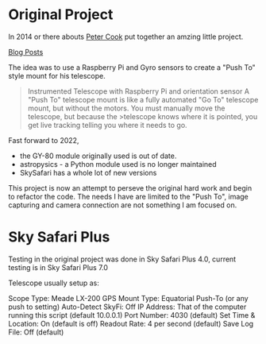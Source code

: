 # Original Project

In 2014 or there abouts [Peter Cook](https://github.com/peterjc) put together an amzing little project.

[Blog Posts](http://astrobeano.blogspot.com/2014/01/instrumented-telescope-with-raspberry.html)

The idea was to use a Raspberry Pi and Gyro sensors to create a "Push To" style mount for his telescope.

>Instrumented Telescope with Raspberry Pi and orientation sensor
>A "Push To" telescope mount is like a fully automated "Go To" telescope mount, but without the motors. You must manually move the telescope, but because the >telescope knows where it is pointed, you get live tracking telling you where it needs to go.

Fast forward to 2022, 
- the GY-80 module originally used is out of date.
- astropysics - a Python module used is no longer maintained
- SkySafari has a whole lot of new versions

This project is now an attempt to perseve the original hard work and begin to refactor the code. The needs I have are limited to the "Push To", image capturing and camera connection are not something I am focused on.

# Sky Safari Plus

Testing in the original project was done in Sky Safari Plus 4.0, current testing is in Sky Safari Plus 7.0

Telescope usually setup as:

Scope Type: Meade LX-200 GPS
Mount Type: Equatorial Push-To (or any push to setting)
Auto-Detect SkyFi: Off
IP Address: That of the computer running this script (default 10.0.0.1)
Port Number: 4030 (default)
Set Time & Location: On (default is off)
Readout Rate: 4 per second (default)
Save Log File: Off (default)